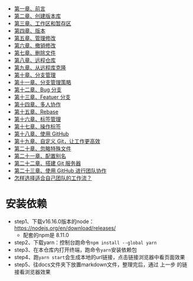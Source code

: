 - [第一章、前言](./docs/chapter1.md)
- [第二章、创建版本库](./docs/chapter2.md)
- [第三章、工作区和暂存区](./docs/chapter3.md)
- [第四章、版本](./docs/chapter4.md)
- [第五章、管理修改](./docs/chapter5.md)
- [第六章、撤销修改](./docs/chapter6.md)
- [第七章、删除文件](./docs/chapter7.md)
- [第八章、远程仓库](./docs/chapter8.md)
- [第九章、从远程库克隆](./docs/chapter9.md)
- [第十章、分支管理](./docs/chapter10.md)
- [第十一章、分支管理策略](./docs/chapter11.md)
- [第十二章、Bug 分支](./docs/chapter12.md)
- [第十三章、Featuer 分支](./docs/chapter13.md)
- [第十四章、多人协作](./docs/chapter14.md)
- [第十五章、Rebase](./docs/chapter15.md)
- [第十六章、标签管理](./docs/chapter16.md)
- [第十七章、操作标签](./docs/chapter17.md)
- [第十八章、使用 GitHub](./docs/chapter18.md)
- [第十九章、自定义 Git，让工作更高效](./docs/chapter19.md)
- [第二十章、忽略特殊文件](./docs/chapter20.md)
- [第二十一章、配置别名](./docs/chapter21.md)
- [第二十二章、搭建 Git 服务器](./docs/chapter22.md)
- [第二十三章、使用 GitHub 进行团队协作](./docs/chapter23.md)
- [怎样选择适合自己团队的工作流？](./docs/team-work-flow.md)

# 安装依赖

- step1、下载v16.16.0版本的node：https://nodejs.org/en/download/releases/
    - 配套的npm是 8.11.0
- step2、下载yarn：控制台跑命令`npm install --global yarn`
- step3、在本仓库内打开终端，跑命令`yarn`安装依赖包
- step4、跑`yarn start`会生成本地的url链接，点击链接浏览器中看页面效果
- step5、往docs文件夹下放置markdown文件，整理完后，通过 上一步 的链接看浏览器效果